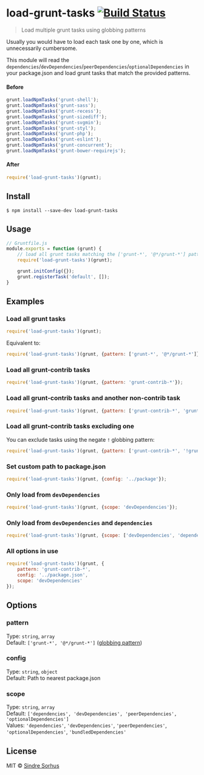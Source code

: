 # load-grunt-tasks [![Build Status](https://travis-ci.org/sindresorhus/load-grunt-tasks.svg?branch=master)](https://travis-ci.org/sindresorhus/load-grunt-tasks)

> Load multiple grunt tasks using globbing patterns

Usually you would have to load each task one by one, which is unnecessarily cumbersome.

This module will read the `dependencies`/`devDependencies`/`peerDependencies`/`optionalDependencies` in your package.json and load grunt tasks that match the provided patterns.


#### Before

```js
grunt.loadNpmTasks('grunt-shell');
grunt.loadNpmTasks('grunt-sass');
grunt.loadNpmTasks('grunt-recess');
grunt.loadNpmTasks('grunt-sizediff');
grunt.loadNpmTasks('grunt-svgmin');
grunt.loadNpmTasks('grunt-styl');
grunt.loadNpmTasks('grunt-php');
grunt.loadNpmTasks('grunt-eslint');
grunt.loadNpmTasks('grunt-concurrent');
grunt.loadNpmTasks('grunt-bower-requirejs');
```

#### After

```js
require('load-grunt-tasks')(grunt);
```


## Install

```
$ npm install --save-dev load-grunt-tasks
```


## Usage

```js
// Gruntfile.js
module.exports = function (grunt) {
	// load all grunt tasks matching the ['grunt-*', '@*/grunt-*'] patterns
	require('load-grunt-tasks')(grunt);

	grunt.initConfig({});
	grunt.registerTask('default', []);
}
```


## Examples

### Load all grunt tasks

```js
require('load-grunt-tasks')(grunt);
```

Equivalent to:

```js
require('load-grunt-tasks')(grunt, {pattern: ['grunt-*', '@*/grunt-*']});
```

### Load all grunt-contrib tasks

```js
require('load-grunt-tasks')(grunt, {pattern: 'grunt-contrib-*'});
```

### Load all grunt-contrib tasks and another non-contrib task

```js
require('load-grunt-tasks')(grunt, {pattern: ['grunt-contrib-*', 'grunt-shell']});
```

### Load all grunt-contrib tasks excluding one

You can exclude tasks using the negate `!` globbing pattern:

```js
require('load-grunt-tasks')(grunt, {pattern: ['grunt-contrib-*', '!grunt-contrib-coffee']});
```

### Set custom path to package.json

```js
require('load-grunt-tasks')(grunt, {config: '../package'});
```

### Only load from `devDependencies`

```js
require('load-grunt-tasks')(grunt, {scope: 'devDependencies'});
```

### Only load from `devDependencies` and `dependencies`

```js
require('load-grunt-tasks')(grunt, {scope: ['devDependencies', 'dependencies']});
```

### All options in use

```js
require('load-grunt-tasks')(grunt, {
	pattern: 'grunt-contrib-*',
	config: '../package.json',
	scope: 'devDependencies'
});
```


## Options

### pattern

Type: `string`, `array`  
Default: `['grunt-*', '@*/grunt-*']` ([globbing pattern](https://github.com/isaacs/minimatch))

### config

Type: `string`, `object`  
Default: Path to nearest package.json

### scope

Type: `string`, `array`  
Default: `['dependencies', 'devDependencies', 'peerDependencies', 'optionalDependencies']`  
Values: `'dependencies'`, `'devDependencies'`, `'peerDependencies'`, `'optionalDependencies'`, `'bundledDependencies'`


## License

MIT © [Sindre Sorhus](http://sindresorhus.com)
